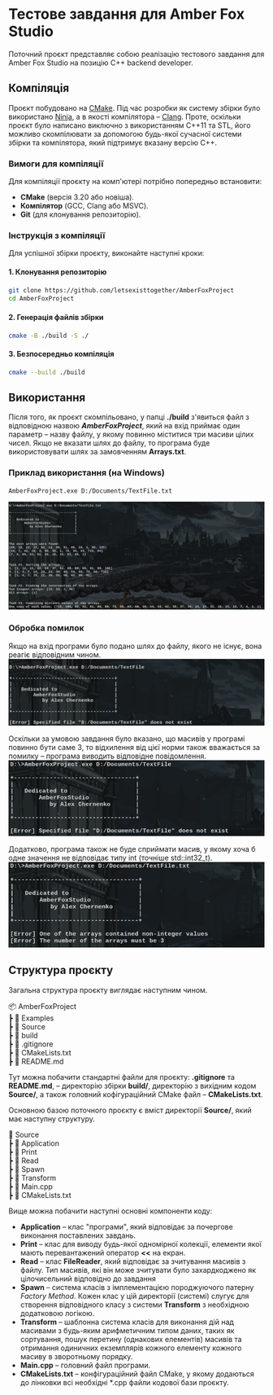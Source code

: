 
# Тестове завдання для Amber Fox Studio

Поточний проєкт представляє собою реалізацію тестового завдання для Amber Fox Studio на позицію C++ backend developer.
## Компіляція

Проєкт побудовано на [CMake](https://cmake.org/). Під час розробки як систему збірки було використано [Ninja](https://github.com/ninja-build/ninja), а в якості компілятора – [Clang](https://clang.llvm.org/cxx_status.html). Проте, оскільки проєкт було написано виключно з використанням C++11 та STL, його можливо скомпілювати за допомогою будь-якої сучасної системи збірки та компілятора, який підтримує вказану версію C++.

### Вимоги для компіляції  
Для компіляції проєкту на комп'ютері потрібно попередньо встановити:
- **CMake** (версія 3.20 або новіша).
- **Компілятор** (GCC, Clang або MSVC).  
- **Git** (для клонування репозиторію).

### Інструкція з компіляції  

Для успішної збірки проєкту, виконайте наступні кроки:  

#### 1. Клонування репозиторію  
```bash
git clone https://github.com/letsexisttogether/AmberFoxProject
cd AmberFoxProject
```
#### 2. Генерація файлів збірки 
```bash
cmake -B ./build -S ./
```
#### 3. Безпосередньо компіляція
```bash
cmake --build ./build
```
## Використання

Після того, як проєкт скомпільовано, у папці **./build** з'явиться файл з відповідною назвою **_AmberFoxProject_**, який на вхід приймає один параметр – назву файлу, у якому повинно міститися три масиви цілих чисел. Якщо не вказати шлях до файлу, то програма буде використовувати шлях за замовченням **Arrays.txt**.

### Приклад використання (на Windows)

```bash
AmberFoxProject.exe D:/Documents/TextFile.txt
```
![Результат правильного запуску програми](Examples/Example.png)

### Обробка помилок

Якщо на вхід програми було подано шлях до файлу, якого не існує, вона реагіє відповідним чином.
![](Examples/FalsePath.png)

Оскільки за умовою завдання було вказано, що масивів у програмі повинно бути саме 3, то відхилення від цієї норми також вважається за помилку – програма виводить відповідне повідомлення.
![](Examples/FalseAmount.png)

Додатково, програма також не буде сприймати масив, у якому хоча б одне значення не відповідає типу int (точніше std::int32_t).
![](Examples/FalseType.png)
## Структура проєкту

Загальна структура проєкту виглядає наступним чином.

📦 AmberFoxProject  
┣ 📂 Examples  
┣ 📂 Source  
┣ 📂 build  
┣ 📄 .gitignore  
┣ 📄 CMakeLists.txt  
┣ 📄 README.md  

Тут можна побачити стандартні файли для проєкту: **.gitignore** та **README.md**, – директорію збірки **build/**, директорію з вихідним кодом **Source/**, а також головний кофігураційний CMake файл – **CMakeLists.txt**. 

Основною базою поточного проєкту є вміст директорії **Source/**, який має наступну структуру.

📂 Source   
┣ 📂 Application  
┣ 📂 Print  
┣ 📂 Read  
┣ 📂 Spawn  
┣ 📂 Transform  
┣ 📄 Main.cpp  
┣ 📄 CMakeLists.txt

Вище можна побачити наступні основні компоненти коду:
- **Application** – клас "програми", який відповідає за почергове виконання поставлених завдань.
- **Print** – клас для виводу будь-якої одномірної колекції, елементи якої мають перевантажений оператор **<<** на екран.
- **Read** – клас **FileReader**, який відповідає за зчитування масивів з файлу. Тип масивів, які він може зчитувати було захардкоджено як цілочисельний відповідно до завдання
- **Spawn** – система класів з імплементацією породжуючого патерну *Factory Method*. Кожен клас у цій директорії (системі) слугує для створення відповідного класу з системи **Transform** з необхідною додатковою логікою.
- **Transform** – шаблонна система класів для виконання дій над масивами з будь-яким арифметичним типом даних, таких як сортування, пошук перетину (однакових елементів) масивів та отримання одиничних екземплярів кожного елементу кожного масиву в зворотньому порядку.
- **Main.cpp** – головний файл програми.
- **CMakeLists.txt** – конфігураційний файл CMake, у якому додаються до лінковки всі необхідні *.cpp файли кодової бази проєкту.
